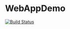 # WebAppDemo

[![Build Status](https://travis-ci.org/omrumbakitemiz/WebAppDemo.svg?branch=master)](https://travis-ci.org/omrumbakitemiz/WebAppDemo)
